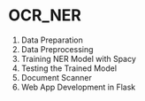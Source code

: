 # OCR_NER
1. Data Preparation
2. Data Preprocessing
3. Training NER Model with Spacy
4. Testing the Trained Model
5. Document Scanner
6. Web App Development in Flask
